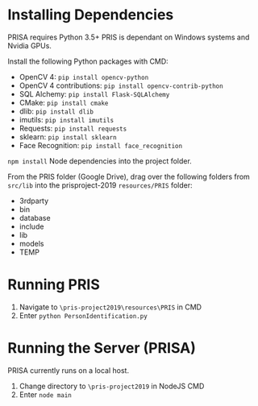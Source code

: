 # Installing Dependencies
PRISA requires Python 3.5+
PRIS is dependant on Windows systems and Nvidia GPUs.

Install the following Python packages with CMD:
   - OpenCV 4: `pip install opencv-python`
   - OpenCV 4 contributions: `pip install opencv-contrib-python`
   - SQL Alchemy: `pip install Flask-SQLAlchemy`
   - CMake: `pip install cmake`
   - dlib: `pip install dlib`
   - imutils: `pip install imutils`
   - Requests: `pip install requests`
   - sklearn: `pip install sklearn`
   - Face Recognition: `pip install face_recognition`

`npm install` Node dependencies into the project folder.
   
From the PRIS folder (Google Drive), drag over the following folders from `src/lib` into the prisproject-2019 `resources/PRIS` folder:
* 3rdparty
* bin
* database
* include
* lib
* models
* TEMP

# Running PRIS
1. Navigate to `\pris-project2019\resources\PRIS` in CMD
2. Enter `python PersonIdentification.py`

# Running the Server (PRISA)
PRISA currently runs on a local host.

1. Change directory to `\pris-project2019` in NodeJS CMD
2. Enter `node main`
